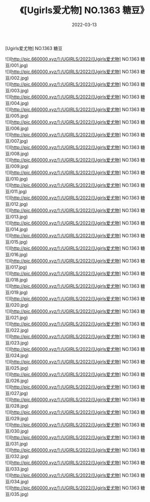 ﻿---
layout: post
title:  《[Ugirls爱尤物] NO.1363 糖豆》
date:   2022-03-13
img: http://pic.660000.xyz/1:/UGIRLS/2022/[Ugirls爱尤物] NO.1363 糖豆/000.jpg
categories: [美女, 清纯, 唯美]
---

[Ugirls爱尤物] NO.1363 糖豆

 ![](http://pic.660000.xyz/1:/UGIRLS/2022/[Ugirls爱尤物] NO.1363 糖豆/001.jpg) <br>![](http://pic.660000.xyz/1:/UGIRLS/2022/[Ugirls爱尤物] NO.1363 糖豆/002.jpg) <br>![](http://pic.660000.xyz/1:/UGIRLS/2022/[Ugirls爱尤物] NO.1363 糖豆/003.jpg) <br>![](http://pic.660000.xyz/1:/UGIRLS/2022/[Ugirls爱尤物] NO.1363 糖豆/004.jpg) <br>![](http://pic.660000.xyz/1:/UGIRLS/2022/[Ugirls爱尤物] NO.1363 糖豆/005.jpg) <br>![](http://pic.660000.xyz/1:/UGIRLS/2022/[Ugirls爱尤物] NO.1363 糖豆/006.jpg) <br>![](http://pic.660000.xyz/1:/UGIRLS/2022/[Ugirls爱尤物] NO.1363 糖豆/007.jpg) <br>![](http://pic.660000.xyz/1:/UGIRLS/2022/[Ugirls爱尤物] NO.1363 糖豆/008.jpg) <br>![](http://pic.660000.xyz/1:/UGIRLS/2022/[Ugirls爱尤物] NO.1363 糖豆/009.jpg) <br>![](http://pic.660000.xyz/1:/UGIRLS/2022/[Ugirls爱尤物] NO.1363 糖豆/010.jpg) <br>![](http://pic.660000.xyz/1:/UGIRLS/2022/[Ugirls爱尤物] NO.1363 糖豆/011.jpg) <br>![](http://pic.660000.xyz/1:/UGIRLS/2022/[Ugirls爱尤物] NO.1363 糖豆/012.jpg) <br>![](http://pic.660000.xyz/1:/UGIRLS/2022/[Ugirls爱尤物] NO.1363 糖豆/013.jpg) <br>![](http://pic.660000.xyz/1:/UGIRLS/2022/[Ugirls爱尤物] NO.1363 糖豆/014.jpg) <br>![](http://pic.660000.xyz/1:/UGIRLS/2022/[Ugirls爱尤物] NO.1363 糖豆/015.jpg) <br>![](http://pic.660000.xyz/1:/UGIRLS/2022/[Ugirls爱尤物] NO.1363 糖豆/016.jpg) <br>![](http://pic.660000.xyz/1:/UGIRLS/2022/[Ugirls爱尤物] NO.1363 糖豆/017.jpg) <br>![](http://pic.660000.xyz/1:/UGIRLS/2022/[Ugirls爱尤物] NO.1363 糖豆/018.jpg) <br>![](http://pic.660000.xyz/1:/UGIRLS/2022/[Ugirls爱尤物] NO.1363 糖豆/019.jpg) <br>![](http://pic.660000.xyz/1:/UGIRLS/2022/[Ugirls爱尤物] NO.1363 糖豆/020.jpg) <br>![](http://pic.660000.xyz/1:/UGIRLS/2022/[Ugirls爱尤物] NO.1363 糖豆/021.jpg) <br>![](http://pic.660000.xyz/1:/UGIRLS/2022/[Ugirls爱尤物] NO.1363 糖豆/022.jpg) <br>![](http://pic.660000.xyz/1:/UGIRLS/2022/[Ugirls爱尤物] NO.1363 糖豆/023.jpg) <br>![](http://pic.660000.xyz/1:/UGIRLS/2022/[Ugirls爱尤物] NO.1363 糖豆/024.jpg) <br>![](http://pic.660000.xyz/1:/UGIRLS/2022/[Ugirls爱尤物] NO.1363 糖豆/025.jpg) <br>![](http://pic.660000.xyz/1:/UGIRLS/2022/[Ugirls爱尤物] NO.1363 糖豆/026.jpg) <br>![](http://pic.660000.xyz/1:/UGIRLS/2022/[Ugirls爱尤物] NO.1363 糖豆/027.jpg) <br>![](http://pic.660000.xyz/1:/UGIRLS/2022/[Ugirls爱尤物] NO.1363 糖豆/028.jpg) <br>![](http://pic.660000.xyz/1:/UGIRLS/2022/[Ugirls爱尤物] NO.1363 糖豆/029.jpg) <br>![](http://pic.660000.xyz/1:/UGIRLS/2022/[Ugirls爱尤物] NO.1363 糖豆/030.jpg) <br>![](http://pic.660000.xyz/1:/UGIRLS/2022/[Ugirls爱尤物] NO.1363 糖豆/031.jpg) <br>![](http://pic.660000.xyz/1:/UGIRLS/2022/[Ugirls爱尤物] NO.1363 糖豆/032.jpg) <br>![](http://pic.660000.xyz/1:/UGIRLS/2022/[Ugirls爱尤物] NO.1363 糖豆/033.jpg) <br>![](http://pic.660000.xyz/1:/UGIRLS/2022/[Ugirls爱尤物] NO.1363 糖豆/034.jpg) <br>![](http://pic.660000.xyz/1:/UGIRLS/2022/[Ugirls爱尤物] NO.1363 糖豆/035.jpg) <br>